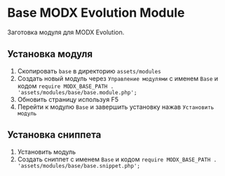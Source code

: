 Base MODX Evolution Module
==========================

Заготовка модуля для MODX Evolution.

Установка модуля
----------------

1. Скопировать `base` в директорию `assets/modules`
2. Создать новый модуль через `Управление модулями` с именем `Base` и кодом
`require MODX_BASE_PATH . 'assets/modules/base/base.module.php';`
3. Обновить страницу используя F5
4. Перейти к модулю `Base` и завершить установку нажав `Установить модуль`

Установка сниппета
------------------

1. Установить модуль
2. Создать сниппет с именем `Base` и кодом
`require MODX_BASE_PATH . 'assets/modules/base/base.snippet.php';`
